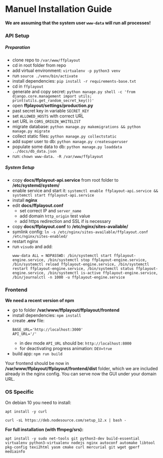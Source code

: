 # Manuel Installation Guide

**We are assuming that the system user `www-data` will run all processes!**

### API Setup

##### Preparation
- clone repo to `/var/www/ffplayout`
- cd in root folder from repo
- add virtual environment: `virtualenv -p python3 venv`
- run `source ./venv/bin/activate`
- install dependencies: `pip install -r requirements-base.txt`
- cd in `ffplayout`
- generate and copy secret: `python manage.py shell -c 'from django.core.management import utils; print(utils.get_random_secret_key())'`
- open **ffplayout/settings/production.py**
- past secret key in variable `SECRET_KEY`
- set `ALLOWED_HOSTS` with correct URL
- set URL in `CORS_ORIGIN_WHITELIST`
- migrate database: `python manage.py makemigrations && python manage.py migrate`
- collect static files: `python manage.py collectstatic`
- add super user to db: `python manage.py createsuperuser`
- populate some data to db: `python manage.py loaddata ../docs/db_data.json`
- run: `chown www-data. -R /var/www/ffplayout`

##### System Setup
- copy **docs/ffplayout-api.service** from root folder to **/etc/systemd/system/**
- enable service and start it: `systemctl enable ffplayout-api.service && systemctl start ffplayout-api.service`
- install **nginx**
- edit **docs/ffplayout.conf**
    - set correct IP and `server_name`
    - add domain `http_origin` test value
    - add https redirection and SSL if is necessary
- copy **docs/ffplayout.conf** to **/etc/nginx/sites-available/**
- symlink config: `ln -s /etc/nginx/sites-available/ffplayout.conf /etc/nginx/sites-enabled/`
- restart nginx
- run `visudo` and add:
    ```
    www-data ALL = NOPASSWD: /bin/systemctl start ffplayout-engine.service, /bin/systemctl stop ffplayout-engine.service, /bin/systemctl reload ffplayout-engine.service, /bin/systemctl restart ffplayout-engine.service, /bin/systemctl status ffplayout-engine.service, /bin/systemctl is-active ffplayout-engine.service, /bin/journalctl -n 1000 -u ffplayout-engine.service
    ```

### Frontend

**We need a recent version of npm**

- go to folder **/var/www/ffplayout/ffplayout/frontend**
- install dependencies: `npm install`
- create **.env** file:
    ```
    BASE_URL='http://localhost:3000'
    API_URL='/'
    ```
    - in dev mode `API_URL` should be: `http://localhost:8000`
    - for deactivating progress animation: `DEV=true`
- build app: `npm run build`

Your frontend should be now in **/var/www/ffplayout/ffplayout/frontend/dist** folder, which we are included already in the nginx config. You can serve now the GUI under your domain URL.

### OS Specific
On debian 10 you need to install:

```
apt install -y curl
```

```
curl -sL https://deb.nodesource.com/setup_12.x | bash -
```

**For full installation (with ffmpeg/srs):**
```
apt install -y sudo net-tools git python3-dev build-essential virtualenv python3-virtualenv nodejs nginx autoconf automake libtool pkg-config texi2html yasm cmake curl mercurial git wget gperf mediainfo
```
